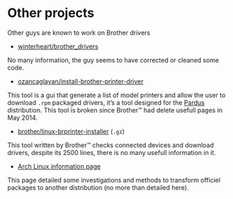 Other projects
==============

Other guys are known to work on Brother drivers

* [winterheart/brother_drivers](https://github.com/winterheart/brother-drivers)

No many information, the guy seems to have corrected or cleaned some code.

* [ozancaglayan/install-brother-printer-driver](https://github.com/ozancaglayan/install-brother-printer-driver)

This tool is a gui that generate a list of model printers and allow the user to download ``.rpm`` packaged drivers, it’s a tool designed for the [Pardus](http://www.pardus.org.tr/eng) distribution. This tool is broken since Brother™ had delete usefull pages in May 2014.

* [brother/linux-brprinter-installer](http://download.brother.com/welcome/dlf006893/linux-brprinter-installer-2.0.0-1.gz) (``.gz``)

This tool written by Brother™ checks connected devices and download drivers, despite its 2500 lines, there is no many usefull information in it.

* [Arch Linux information page](https://wiki.archlinux.org/index.php/Creating_packages_for_Brother_drivers)

This page detailed some investigations and methods to transform officiel packages to another distribution (no more than detailed here).
